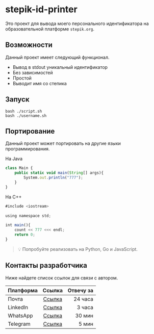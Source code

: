 # stepik-id-printer
Это проект для вывода моего персонального идентификатора на образовательной платформе `stepik.org`.

## Возможности

Данный проект имеет следующий функционал.

 - Вывод в stdout уникальный идентификатор
 - Без зависимостей
 - Простой
 - Выводит имя со степика

## Запуск

    bash ./script.sh
    bash ./username.sh 
    
## Портирование
Данный проект может портировать на другие языки программирования.

На Java

```javascript
class Main {
    public static void main(String[] args){
        System.out.println("777");
    }
} 
```

На С++
```javascript
#include <iostream>
    
using namespace std;
    
int main(){
    count << 777 <<< endl;
    return 0;
}
```
    
>💡 Попробуйте реализовать на Python, Go и JavaScript.

## Контакты разработчика 

Ниже найдете список ссылок для связи с автором.

| Платформа    | Ссылка                      | Отвечу за |
| -------------|:---------------------------:|----------:|
| Почта        | [Ссылка](https://hexlet.io) | 24 часа   |
| Linkedln     | [Ссылка](https://hexlet.io) | 3 часа    |
| WhatsApp     | [Ссылка](https://hexlet.io) | 30 мин    |
| Telegram     | [Ссылка](https://hexlet.io) | 5 мин     |
